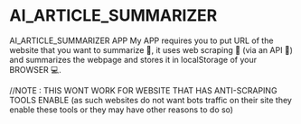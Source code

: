 # AI_ARTICLE_SUMMARIZER
AI_ARTICLE_SUMMARIZER APP
My APP requires you to put URL of the website that you want to summarize 📖,
it uses web scraping 🧹 (via an API 🔮) and summarizes  the webpage and stores it in localStorage of your BROWSER 💻. 

//NOTE : THIS WONT WORK FOR WEBSITE THAT HAS ANTI-SCRAPING TOOLS ENABLE (as such websites do not want bots traffic on their site they enable these tools or they may have other reasons to do so)
